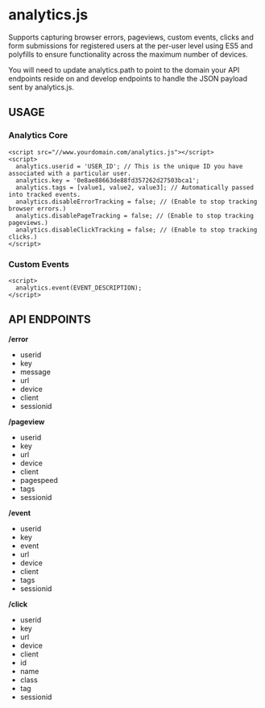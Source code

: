 # analytics.js

Supports capturing browser errors, pageviews, custom events, clicks and form submissions for registered users at the per-user level using ES5 and polyfills to ensure functionality across the maximum number of devices.

You will need to update analytics.path to point to the domain your API endpoints reside on and develop endpoints to handle the JSON payload sent by analytics.js.

## USAGE

### Analytics Core

```
<script src="//www.yourdomain.com/analytics.js"></script>
<script>
  analytics.userid = 'USER_ID'; // This is the unique ID you have associated with a particular user.
  analytics.key = '0e8ae88663de88fd357262d27503bca1';
  analytics.tags = [value1, value2, value3]; // Automatically passed into tracked events.
  analytics.disableErrorTracking = false; // (Enable to stop tracking browser errors.)
  analytics.disablePageTracking = false; // (Enable to stop tracking pageviews.)
  analytics.disableClickTracking = false; // (Enable to stop tracking clicks.)
</script>
```

### Custom Events

```
<script>
  analytics.event(EVENT_DESCRIPTION);
</script>
```

## API ENDPOINTS

**/error**
- userid
- key
- message
- url
- device
- client
- sessionid

**/pageview**
- userid
- key
- url
- device
- client
- pagespeed
- tags
- sessionid
    
**/event**
- userid
- key
- event
- url
- device
- client
- tags
- sessionid


**/click**
- userid
- key
- url
- device
- client
- id
- name
- class
- tag
- sessionid
